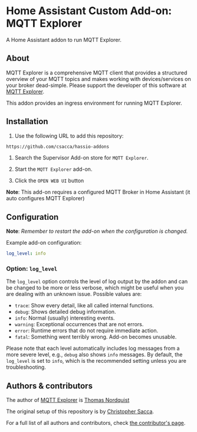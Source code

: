 # Home Assistant Custom Add-on: MQTT Explorer

A Home Assistant addon to run MQTT Explorer.

## About

MQTT Explorer is a comprehensive MQTT client that provides a structured
overview of your MQTT topics and makes working with devices/services on
your broker dead-simple. Please support the developer of this software
at [MQTT Explorer][mqtt-explorer].

This addon provides an ingress environment for running MQTT Explorer.

## Installation

1. Use the following URL to add this repository:

```txt
https://github.com/csacca/hassio-addons
```

1. Search the Supervisor Add-on store for `MQTT Explorer`.

1. Start the `MQTT Explorer` add-on.

1. Click the `OPEN WEB UI` button

**Note**: This add-on requires a configured MQTT Broker in Home Assistant
(it auto configures MQTT Explorer)

## Configuration

**Note**: _Remember to restart the add-on when the configuration is changed._

Example add-on configuration:

```yaml
log_level: info
```

### Option: `log_level`

The `log_level` option controls the level of log output by the addon and can
be changed to be more or less verbose, which might be useful when you are
dealing with an unknown issue. Possible values are:

- `trace`: Show every detail, like all called internal functions.
- `debug`: Shows detailed debug information.
- `info`: Normal (usually) interesting events.
- `warning`: Exceptional occurrences that are not errors.
- `error`: Runtime errors that do not require immediate action.
- `fatal`: Something went terribly wrong. Add-on becomes unusable.

Please note that each level automatically includes log messages from a
more severe level, e.g., `debug` also shows `info` messages. By default,
the `log_level` is set to `info`, which is the recommended setting unless
you are troubleshooting.

## Authors & contributors

The author of [MQTT Explorer][mqtt-explorer] is [Thomas Nordquist][thomasnordquist]

The original setup of this repository is by [Christopher Sacca][csacca].

For a full list of all authors and contributors,
check [the contributor's page][contributors].

[contributors]: https://github.com/csacca/addon-mqtt-explorer/graphs/contributors
[csacca]: https://github.com/frenck
[mqtt-explorer]: http://mqtt-explorer.com/
[thomasnordquist]: https://github.com/thomasnordquist
